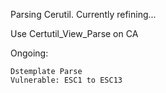 Parsing Cerutil. Currently refining...


Use Certutil_View_Parse on CA

Ongoing:

    Dstemplate Parse
    Vulnerable: ESC1 to ESC13



